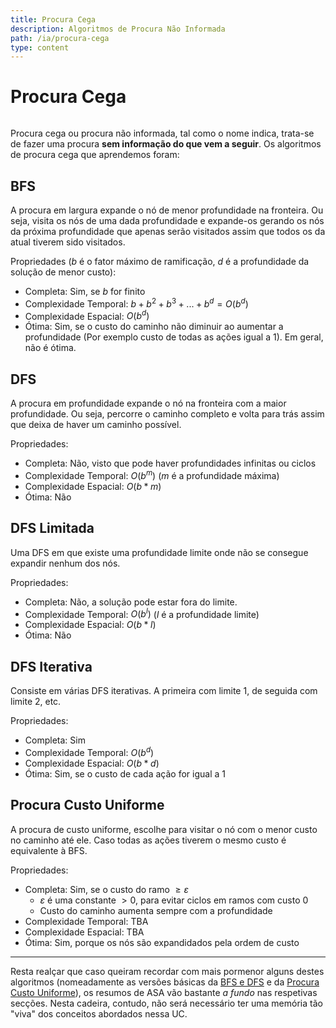 ```yaml
---
title: Procura Cega
description: Algoritmos de Procura Não Informada
path: /ia/procura-cega
type: content
---
```


# Procura Cega

```toc

```

Procura cega ou procura não informada, tal como o nome indica, trata-se de fazer uma procura **sem informação do que vem a seguir**. Os algoritmos de procura cega que aprendemos foram:

## BFS

A procura em largura expande o nó de menor profundidade na
fronteira. Ou seja, visita os nós de uma dada profundidade e expande-os gerando os nós da próxima profundidade que apenas serão visitados assim que todos os da atual tiverem sido visitados.

Propriedades ($b$ é o fator máximo de ramificação, $d$ é a profundidade da solução de menor custo):

- Completa: Sim, se $b$ for finito
- Complexidade Temporal: $b+b^2+b^3+...+b^d=O(b^d)$
- Complexidade Espacial: $O(b^d)$
- Ótima: Sim, se o custo do caminho não diminuir ao aumentar a profundidade (Por exemplo custo de todas as ações igual a $1$). Em geral, não é ótima.

## DFS

A procura em profundidade expande o nó na fronteira com a maior profundidade. Ou seja, percorre o caminho completo e volta para trás assim que deixa de haver um caminho possível.

Propriedades:

- Completa: Não, visto que pode haver profundidades infinitas ou ciclos
- Complexidade Temporal: $O(b^m)$ ($m$ é a profundidade máxima)
- Complexidade Espacial: $O(b*m)$
- Ótima: Não

## DFS Limitada

Uma DFS em que existe uma profundidade limite onde não se consegue expandir nenhum dos nós.

Propriedades:

- Completa: Não, a solução pode estar fora do limite.
- Complexidade Temporal: $O(b^l)$ ($l$ é a profundidade limite)
- Complexidade Espacial: $O(b*l)$
- Ótima: Não

## DFS Iterativa

Consiste em várias DFS iterativas. A primeira com limite $1$, de seguida com limite $2$, etc.

Propriedades:

- Completa: Sim
- Complexidade Temporal: $O(b^d)$
- Complexidade Espacial: $O(b*d)$
- Ótima: Sim, se o custo de cada ação for igual a $1$

## Procura Custo Uniforme

A procura de custo uniforme, escolhe para visitar o nó com o menor custo no caminho até ele. Caso todas as ações tiverem o mesmo custo é equivalente à BFS.

Propriedades:

- Completa: Sim, se o custo do ramo $\ge \varepsilon$
  - $\varepsilon$ é uma constante $> 0$, para evitar ciclos em ramos com custo $0$
  - Custo do caminho aumenta sempre com a profundidade
- Complexidade Temporal: TBA
- Complexidade Espacial: TBA
- Ótima: Sim, porque os nós são expandidados pela ordem de custo

---

Resta realçar que caso queiram recordar com mais pormenor alguns destes algoritmos (nomeadamente as versões básicas da [BFS e DFS](/asa/algoritmos-elementares) e da [Procura Custo Uniforme](/asa/arvores-abrangentes-menor-custo)), os resumos de ASA vão bastante _a fundo_ nas respetivas secções. Nesta cadeira, contudo, não será necessário ter uma memória tão "viva" dos conceitos abordados nessa UC.